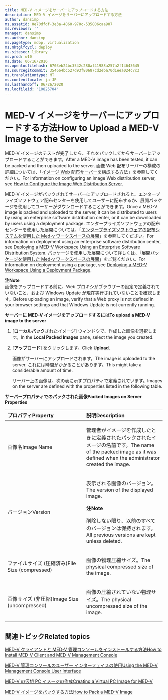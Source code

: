 ```yaml
---
title: MED-V イメージをサーバーにアップロードする方法
description: MED-V イメージをサーバーにアップロードする方法
author: dansimp
ms.assetid: 0e70dfdf-3e3a-4860-970c-535806caa907
ms.reviewer: ''
manager: dansimp
ms.author: dansimp
ms.pagetype: mdop, virtualization
ms.mktglfcycl: deploy
ms.sitesec: library
ms.prod: w10
ms.date: 06/16/2016
ms.openlocfilehash: 6703eb24bc3542c280af41988a257a2f14643645
ms.sourcegitcommit: 354664bc527d93f80687cd2eba70d1eea024c7c3
ms.translationtype: MT
ms.contentlocale: ja-JP
ms.lasthandoff: 06/26/2020
ms.locfileid: "10825704"
---
```

# <span data-ttu-id="74b39-103">MED-V イメージをサーバーにアップロードする方法</span><span class="sxs-lookup"><span data-stu-id="74b39-103">How to Upload a MED-V Image to the Server</span></span>


<span data-ttu-id="74b39-104">MED-V イメージのテストが完了したら、それをパックしてからサーバーにアップロードすることができます。</span><span class="sxs-lookup"><span data-stu-id="74b39-104">After a MED-V image has been tested, it can be packed and then uploaded to the server.</span></span> <span data-ttu-id="74b39-105">画像 Web 配布サーバーの構成の詳細については、「[イメージ Web 配布サーバーを構成する方法](how-to-configure-the-image-web-distribution-server.md)」を参照してください。</span><span class="sxs-lookup"><span data-stu-id="74b39-105">For information on configuring an image Web distribution server, see [How to Configure the Image Web Distribution Server](how-to-configure-the-image-web-distribution-server.md).</span></span>

<span data-ttu-id="74b39-106">MED-V イメージがパックされてサーバーにアップロードされると、エンタープライズソフトウェア配布センターを使用してユーザーに配布するか、展開パッケージを使用してユーザーがダウンロードすることができます。</span><span class="sxs-lookup"><span data-stu-id="74b39-106">Once a MED-V image is packed and uploaded to the server, it can be distributed to users by using an enterprise software distribution center, or it can be downloaded by users using a deployment package.</span></span> <span data-ttu-id="74b39-107">エンタープライズソフトウェアの配布センターを使用した展開については、「[エンタープライズソフトウェアの配布システムを使用した Med-v ワークスペースの展開](deploying-a-med-v-workspace-using-an-enterprise-software-distribution-system.md)」を参照してください。</span><span class="sxs-lookup"><span data-stu-id="74b39-107">For information on deployment using an enterprise software distribution center, see [Deploying a MED-V Workspace Using an Enterprise Software Distribution System](deploying-a-med-v-workspace-using-an-enterprise-software-distribution-system.md).</span></span> <span data-ttu-id="74b39-108">パッケージを使用した展開について詳しくは、「[展開パッケージを使用した Med-v ワークスペースの展開](deploying-a-med-v-workspace-using-a-deployment-package.md)」をご覧ください。</span><span class="sxs-lookup"><span data-stu-id="74b39-108">For information on deployment using a package, see [Deploying a MED-V Workspace Using a Deployment Package](deploying-a-med-v-workspace-using-a-deployment-package.md).</span></span>

**<span data-ttu-id="74b39-109">注</span><span class="sxs-lookup"><span data-stu-id="74b39-109">Note</span></span>**  
<span data-ttu-id="74b39-110">画像をアップロードする前に、Web プロキシがブラウザーの設定で定義されていないこと、および Windows Update が現在実行されていないことを確認します。</span><span class="sxs-lookup"><span data-stu-id="74b39-110">Before uploading an image, verify that a Web proxy is not defined in your browser settings and that Windows Update is not currently running.</span></span>



**<span data-ttu-id="74b39-111">サーバーに MED-V イメージをアップロードするには</span><span class="sxs-lookup"><span data-stu-id="74b39-111">To upload a MED-V image to the server</span></span>**

1.  <span data-ttu-id="74b39-112">[**ローカルパック**されたイメージ] ウィンドウで、作成した画像を選択します。</span><span class="sxs-lookup"><span data-stu-id="74b39-112">In the **Local Packed Images** pane, select the image you created.</span></span>

2.  <span data-ttu-id="74b39-113">[**アップロード**] をクリックします。</span><span class="sxs-lookup"><span data-stu-id="74b39-113">Click **Upload**.</span></span>

    <span data-ttu-id="74b39-114">画像がサーバーにアップロードされます。</span><span class="sxs-lookup"><span data-stu-id="74b39-114">The image is uploaded to the server.</span></span> <span data-ttu-id="74b39-115">これには時間がかかることがあります。</span><span class="sxs-lookup"><span data-stu-id="74b39-115">This might take a considerable amount of time.</span></span>

    <span data-ttu-id="74b39-116">サーバー上の画像は、次の表に示すプロパティで定義されています。</span><span class="sxs-lookup"><span data-stu-id="74b39-116">Images on the server are defined with the properties listed in the following table.</span></span>

**<span data-ttu-id="74b39-117">サーバープロパティでのパックされた画像</span><span class="sxs-lookup"><span data-stu-id="74b39-117">Packed Images on Server Properties</span></span>**

<table>
<colgroup>
<col width="50%" />
<col width="50%" />
</colgroup>
<thead>
<tr class="header">
<th align="left"><span data-ttu-id="74b39-118">プロパティ</span><span class="sxs-lookup"><span data-stu-id="74b39-118">Property</span></span></th>
<th align="left"><span data-ttu-id="74b39-119">説明</span><span class="sxs-lookup"><span data-stu-id="74b39-119">Description</span></span></th>
</tr>
</thead>
<tbody>
<tr class="odd">
<td align="left"><p><span data-ttu-id="74b39-120">画像名</span><span class="sxs-lookup"><span data-stu-id="74b39-120">Image Name</span></span></p></td>
<td align="left"><p><span data-ttu-id="74b39-121">管理者がイメージを作成したときに定義されたパックされたイメージの名前です。</span><span class="sxs-lookup"><span data-stu-id="74b39-121">The name of the packed image as it was defined when the administrator created the image.</span></span></p></td>
</tr>
<tr class="even">
<td align="left"><p><span data-ttu-id="74b39-122">バージョン</span><span class="sxs-lookup"><span data-stu-id="74b39-122">Version</span></span></p></td>
<td align="left"><p><span data-ttu-id="74b39-123">表示される画像のバージョン。</span><span class="sxs-lookup"><span data-stu-id="74b39-123">The version of the displayed image.</span></span></p>
<div class="alert">
<strong><span data-ttu-id="74b39-124">注</span><span class="sxs-lookup"><span data-stu-id="74b39-124">Note</span></span></strong><br/><p><span data-ttu-id="74b39-125">削除しない限り、以前のすべてのバージョンは保持されます。</span><span class="sxs-lookup"><span data-stu-id="74b39-125">All previous versions are kept unless deleted.</span></span></p>
</div>
<div>

</div></td>
</tr>
<tr class="odd">
<td align="left"><p><span data-ttu-id="74b39-126">ファイルサイズ (圧縮済み)</span><span class="sxs-lookup"><span data-stu-id="74b39-126">File Size (compressed)</span></span></p></td>
<td align="left"><p><span data-ttu-id="74b39-127">画像の物理圧縮サイズ。</span><span class="sxs-lookup"><span data-stu-id="74b39-127">The physical compressed size of the image.</span></span></p></td>
</tr>
<tr class="even">
<td align="left"><p><span data-ttu-id="74b39-128">画像サイズ (非圧縮)</span><span class="sxs-lookup"><span data-stu-id="74b39-128">Image Size (uncompressed)</span></span></p></td>
<td align="left"><p><span data-ttu-id="74b39-129">画像の圧縮されていない物理サイズ。</span><span class="sxs-lookup"><span data-stu-id="74b39-129">The physical uncompressed size of the image.</span></span></p></td>
</tr>
</tbody>
</table>



## <span data-ttu-id="74b39-130">関連トピック</span><span class="sxs-lookup"><span data-stu-id="74b39-130">Related topics</span></span>


[<span data-ttu-id="74b39-131">MED-V クライアントと MED-V 管理コンソールをインストールする方法</span><span class="sxs-lookup"><span data-stu-id="74b39-131">How to Install MED-V Client and MED-V Management Console</span></span>](how-to-install-med-v-client-and-med-v-management-console.md)

[<span data-ttu-id="74b39-132">MED-V 管理コンソールのユーザー インターフェイスの使用</span><span class="sxs-lookup"><span data-stu-id="74b39-132">Using the MED-V Management Console User Interface</span></span>](using-the-med-v-management-console-user-interface.md)

[<span data-ttu-id="74b39-133">MED-V の仮想 PC イメージの作成</span><span class="sxs-lookup"><span data-stu-id="74b39-133">Creating a Virtual PC Image for MED-V</span></span>](creating-a-virtual-pc-image-for-med-v.md)

[<span data-ttu-id="74b39-134">MED-V イメージをパックする方法</span><span class="sxs-lookup"><span data-stu-id="74b39-134">How to Pack a MED-V Image</span></span>](how-to-pack-a-med-v-image.md)









